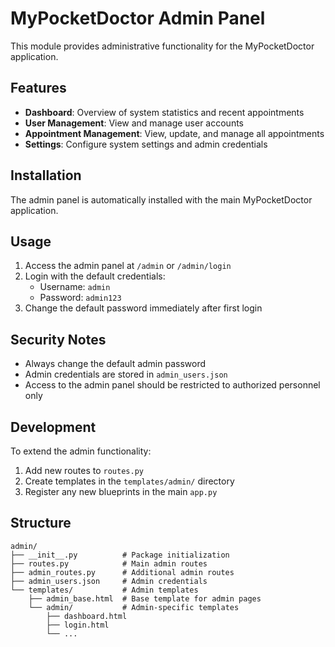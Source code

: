# MyPocketDoctor Admin Panel

This module provides administrative functionality for the MyPocketDoctor application.

## Features

- **Dashboard**: Overview of system statistics and recent appointments
- **User Management**: View and manage user accounts
- **Appointment Management**: View, update, and manage all appointments
- **Settings**: Configure system settings and admin credentials

## Installation

The admin panel is automatically installed with the main MyPocketDoctor application.

## Usage

1. Access the admin panel at `/admin` or `/admin/login`
2. Login with the default credentials:
   - Username: `admin`
   - Password: `admin123`
3. Change the default password immediately after first login

## Security Notes

- Always change the default admin password
- Admin credentials are stored in `admin_users.json`
- Access to the admin panel should be restricted to authorized personnel only

## Development

To extend the admin functionality:

1. Add new routes to `routes.py`
2. Create templates in the `templates/admin/` directory
3. Register any new blueprints in the main `app.py`

## Structure

```
admin/
├── __init__.py          # Package initialization
├── routes.py            # Main admin routes
├── admin_routes.py      # Additional admin routes
├── admin_users.json     # Admin credentials
└── templates/           # Admin templates
    ├── admin_base.html  # Base template for admin pages
    └── admin/           # Admin-specific templates
        ├── dashboard.html
        ├── login.html
        └── ...
``` 
